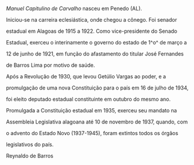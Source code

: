 

*Manuel Capitulino de Carvalho* nasceu em Penedo (AL).



Iniciou-se na carreira eclesiástica, onde chegou a cônego. Foi senador

estadual em Alagoas de 1915 a 1922. Como vice-presidente do Senado

Estadual, exerceu o interinamente o governo do estado de 1^o^ de março a

12 de junho de 1921, em função do afastamento do titular José Fernandes

de Barros Lima por motivo de saúde.



Após a Revolução de 1930, que levou Getúlio Vargas ao poder, e a

promulgação de uma nova Constituição para o país em 16 de julho de 1934,

foi eleito deputado estadual constituinte em outubro do mesmo ano.

Promulgada a Constituição estadual em 1935, exerceu seu mandato na

Assembleia Legislativa alagoana até 10 de novembro de 1937, quando, com

o advento do Estado Novo (1937-1945), foram extintos todos os órgãos

legislativos do país.



Reynaldo de Barros



